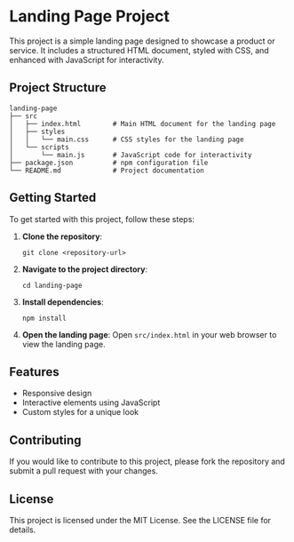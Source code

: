 # Landing Page Project

This project is a simple landing page designed to showcase a product or service. It includes a structured HTML document, styled with CSS, and enhanced with JavaScript for interactivity.

## Project Structure

```
landing-page
├── src
│   ├── index.html        # Main HTML document for the landing page
│   ├── styles
│   │   └── main.css      # CSS styles for the landing page
│   └── scripts
│       └── main.js       # JavaScript code for interactivity
├── package.json          # npm configuration file
└── README.md             # Project documentation
```

## Getting Started

To get started with this project, follow these steps:

1. **Clone the repository**:
   ```
   git clone <repository-url>
   ```

2. **Navigate to the project directory**:
   ```
   cd landing-page
   ```

3. **Install dependencies**:
   ```
   npm install
   ```

4. **Open the landing page**:
   Open `src/index.html` in your web browser to view the landing page.

## Features

- Responsive design
- Interactive elements using JavaScript
- Custom styles for a unique look

## Contributing

If you would like to contribute to this project, please fork the repository and submit a pull request with your changes. 

## License

This project is licensed under the MIT License. See the LICENSE file for details.